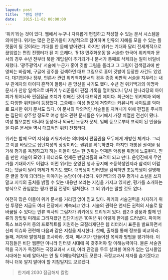 ```yaml
---
layout: post
title:  "편집 전쟁"
date:   2015-11-02 00:00:00
---
```


‘위키’라는 것이 있다. 웹에서 누구나 자유롭게 편집하고 작성할 수 있는 문서 시스템을 의미한다. 위키는 많은 전문가들이 자발적으로 참여하며 인류의 지혜를 모을 수 있는 플랫폼이 될 것이라는 기대를 한 몸에 받아왔다. 하지만 위키는 기대와 달리 전세계적으로 끊임없는 편집 전쟁터가 된 지 오래다. ‘5·18 민주화운동’을 서술한 한국어 위키백과 문서의 경우 수년 전부터 북한 개입설이 추가되거나 문서가 통째로 삭제되는 일이 비일비재했다. ‘광주광역시’ 서술에 누군가 홍어 깃발 그림을 올리고 그 그림이 검색결과에 반영되는 바람에, 구글에 광주를 검색하면 대표 그림으로 홍어 깃발이 등장한 사건도 있었다. 대기업이나 정부, 언론사 관련 위키백과문서의 경우 종종 비판적 서술을 지우려는 내부 관계자의 아이피 흔적이 들통나 큰 망신을 사기도 했다. 수년 전 위키백과의 이명박 문서가 찬양 일색으로 바뀌어 누리꾼들이 편집 기록을 열어봤더니 당시 한나라당의 아이피가 튀어나와 편집잠금 조치가 취해진 것이 대표적인 예이다. 최근에는 위키백과 외에도 다양한 위키들이 등장했다. 그중에는 여성 혐오에 저항하는 커뮤니티 사이트를 악마로 묘사한 위키 문서도 있다. 이 문서의 악의적인 서술들을 지켜내기 위해 편집을 주시하는 집단이 상주할 정도로 여성 혐오 관련 문서들은 위키에서 가장 치열한 전선이 됐다. 여성 혐오뿐만 아니라 동성애나 외국인 노동자 문제, 일베 등으로부터 표적이 된 인물들을 다룬 문서들 역시 대표적인 위키 전쟁터다.

위키는 함께 모여 지식을 키워가자는 의미에서 편집권을 모두에게 개방한 체계다. 그리고 이를 바탕으로 집단지성의 상징이라는 권위를 획득하였다. 하지만 개방된 권력을 점거해 평가를 독점하고자 하는 이들이 있는 한 권위는 언제든 악용될 위험에 노출된다. 믿을 만한 서술이 모였다 하더라도 언제든 반달리즘의 표적이 되고 만다. 운영진에게 무언가를 기대하기도 어렵다. 어떤 위키는 운영진 행사 공지에 초등학생인지라 참석이 어렵다는 댓글이 달려 화제가 되기도 했다. 대학생이 인터넷을 검색하면 초등학생이 설명해준 글을 찾게 되더라는 이야기는 농담이 아니었다. 위키백과의 경우 평가나 소설을 쓰지 말고 지식의 출처를 밝힐 수 있는 내용만 쓰라는 지침을 가지고 있지만, 평가를 소개하는 방식으로 끊임없는 평가 편집 전쟁이 펼쳐진다. 그 외 위키는 말할 것도 없다.

여전히 많은 이들이 위키 문서를 거리낌 없이 믿고 있다. 위키의 서술권력을 차지하기 위한 투쟁은 지금도 여러 전장에서 계속되고 있다. 서술의 권력은 언제든 권력의 서술로 탈바꿈될 수 있다는 인류 역사의 그림자가 위키에도 드리워져 있다. 웹2.0 광풍과 함께 인류의 장밋빛 미래로 그려져왔던 집단지성은 10여년 뒤 이렇게 한계를 드러냈다. 파이어폭스 브라우저 등의 프로젝트를 지원하는 모질라재단은 웹 리터러시 표준을 발표하면서 신뢰 이슈와 관련해 다음과 같은 지침을 제시한다. 첫째, 출처를 통해 정보를 비교하라. 둘째, 저자와 발행처를 조사하라. 셋째, 메시지가 만들어진 목적과 방법을 평가하라. 이 지침들은 비단 웹뿐만 아니라 인터넷 시대에 꼭 갖추어야 할 이해능력이다. 물론 서술권력을 국가가 독점하는 국정교과서 시대, 여러 관점을 두루 살펴볼 여유가 없는 입시몰입 시대에는 되레 알아서는 안 될 이해능력일지도 모른다. 국정교과서 저자를 숨기겠다고 하니 더욱 알지 말아야 할 지침일지도 모르겠다.

> 한겨레 2030 잠금해제 칼럼
